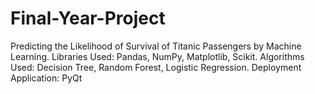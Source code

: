 # Final-Year-Project
Predicting the Likelihood of Survival of Titanic Passengers by Machine Learning.
Libraries Used: Pandas, NumPy, Matplotlib, Scikit.
Algorithms Used: Decision Tree, Random Forest, Logistic Regression.
Deployment Application: PyQt 
